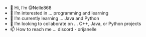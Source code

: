 - 👋 Hi, I’m @Nelle868
- 👀 I’m interested in ... programming and learning
- 🌱 I’m currently learning ... Java and Python  
- 💞️ I’m looking to collaborate on ... C++, Java, or Python projects 
- 📫 How to reach me ... discord - orijanelle

<!---
Nelle868/Nelle868 is a ✨ special ✨ repository because its `README.md` (this file) appears on your GitHub profile.
You can click the Preview link to take a look at your changes.
--->
